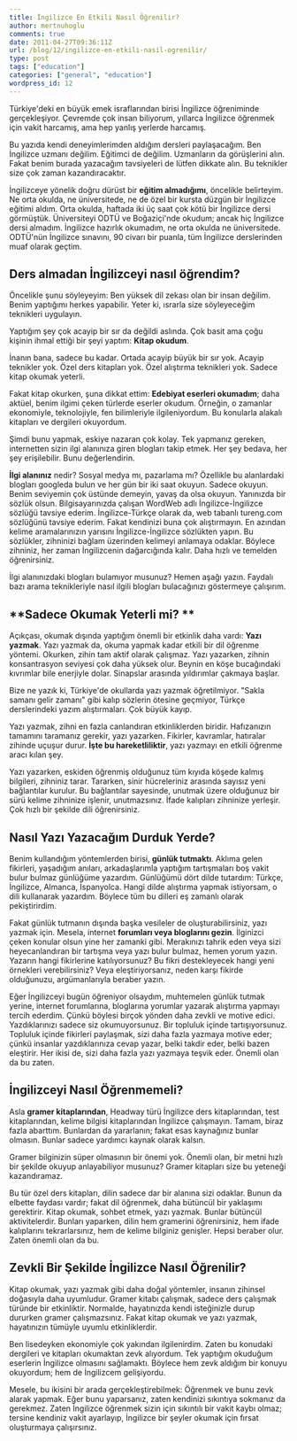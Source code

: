 ```yaml
---
title: İngilizce En Etkili Nasıl Öğrenilir?
author: mertnuhoglu
comments: true
date: 2011-04-27T09:36:11Z
url: /blog/12/ingilizce-en-etkili-nasil-ogrenilir/
type: post
tags: ["education"]
categories: ["general", "education"]
wordpress_id: 12
---
```


Türkiye'deki en büyük emek israflarından birisi İngilizce öğreniminde gerçekleşiyor. Çevremde çok insan biliyorum, yıllarca İngilizce öğrenmek için vakit harcamış, ama hep yanlış yerlerde harcamış. 

<!--more-->

Bu yazıda kendi deneyimlerimden aldığım dersleri paylaşacağım. Ben İngilizce uzmanı değilim. Eğitimci de değilim. Uzmanların da görüşlerini alın. Fakat benim burada yazacağım tavsiyeleri de lütfen dikkate alın. Bu teknikler size çok zaman kazandıracaktır. 

 

İngilizceye yönelik doğru dürüst bir **eğitim almadığımı**, öncelikle belirteyim. Ne orta okulda, ne üniversitede, ne de özel bir kursta düzgün bir İngilizce eğitimi aldım. Orta okulda, haftada iki üç saat çok kötü bir İngilizce dersi görmüştük. Üniversiteyi ODTÜ ve Boğaziçi'nde okudum; ancak hiç İngilizce dersi almadım. İngilizce hazırlık okumadım, ne orta okulda ne üniversitede. ODTÜ'nün İngilizce sınavını, 90 civarı bir puanla, tüm İngilizce derslerinden muaf olarak geçtim. 

 

## **Ders almadan İngilizceyi nasıl öğrendim?**

 

Öncelikle şunu söyleyeyim: Ben yüksek dil zekası olan bir insan değilim. Benim yaptığımı herkes yapabilir. Yeter ki, ısrarla size söyleyeceğim teknikleri uygulayın. 

 

Yaptığım şey çok acayip bir sır da değildi aslında. Çok basit ama çoğu kişinin ihmal ettiği bir şeyi yaptım: **Kitap okudum**. 

 

İnanın bana, sadece bu kadar. Ortada acayip büyük bir sır yok. Acayip teknikler yok. Özel ders kitapları yok. Özel alıştırma teknikleri yok. Sadece kitap okumak yeterli. 

 

Fakat kitap okurken, şuna dikkat ettim: **Edebiyat eserleri okumadım**; daha aktüel, benim ilgimi çeken türlerde eserler okudum. Örneğin, o zamanlar ekonomiyle, teknolojiyle, fen bilimleriyle ilgileniyordum. Bu konularla alakalı kitapları ve dergileri okuyordum. 

 

Şimdi bunu yapmak, eskiye nazaran çok kolay. Tek yapmanız gereken, internetten sizin ilgi alanınıza giren blogları takip etmek. Her şey bedava, her şey erişilebilir. Bunu değerlendirin. 

 

**İlgi alanınız** nedir? Sosyal medya mı, pazarlama mı? Özellikle bu alanlardaki blogları googleda bulun ve her gün bir iki saat okuyun. Sadece okuyun. Benim seviyemin çok üstünde demeyin, yavaş da olsa okuyun. Yanınızda bir sözlük olsun. Bilgisayarınızda çalışan WordWeb adlı İngilizce-İngilizce sözlüğü tavsiye ederim. İngilizce-Türkçe olarak da, web tabanlı tureng.com sözlüğünü tavsiye ederim. Fakat kendinizi buna çok alıştırmayın. En azından kelime aramalarınızın yarısını İngilizce-İngilizce sözlükten yapın. Bu sözlükler, zihninizi bağlam üzerinden kelimeyi anlamaya odaklar. Böylece zihniniz, her zaman İngilizcenin dağarcığında kalır. Daha hızlı ve temelden öğrenirsiniz. 

 

İlgi alanınızdaki blogları bulamıyor musunuz? Hemen aşağı yazın. Faydalı bazı arama teknikleriyle nasıl ilgili blogları bulacağınızı göstermeye çalışırım. 

 

## **Sadece Okumak Yeterli mi? **

 

Açıkçası, okumak dışında yaptığım önemli bir etkinlik daha vardı: **Yazı yazmak**. Yazı yazmak da, okuma yapmak kadar etkili bir dil öğrenme yöntemi. Okurken, zihin tam aktif olarak çalışmaz. Yazı yazarken, zihnin konsantrasyon seviyesi çok daha yüksek olur. Beynin en köşe bucağındaki kıvrımlar bile enerjiyle dolar. Sinapslar arasında yıldırımlar çakmaya başlar. 

 

Bize ne yazık ki, Türkiye'de okullarda yazı yazmak öğretilmiyor. "Sakla samanı gelir zamanı" gibi kalıp sözlerin ötesine geçmiyor, Türkçe derslerindeki yazım alıştırmaları. Çok büyük kayıp. 

 

Yazı yazmak, zihni en fazla canlandıran etkinliklerden biridir. Hafızanızın tamamını taramanız gerekir, yazı yazarken. Fikirler, kavramlar, hatıralar zihinde uçuşur durur. **İşte bu hareketliliktir**, yazı yazmayı en etkili öğrenme aracı kılan şey. 

 

Yazı yazarken, eskiden öğrenmiş olduğunuz tüm kıyıda köşede kalmış bilgileri, zihniniz tarar. Tararken, sinir hücreleriniz arasında sayısız yeni bağlantılar kurulur. Bu bağlantılar sayesinde, unutmak üzere olduğunuz bir sürü kelime zihninize işlenir, unutmazsınız. İfade kalıpları zihninize yerleşir. Çok hızlı bir şekilde dili öğrenirsiniz. 

 

## **Nasıl Yazı Yazacağım Durduk Yerde?**

 

Benim kullandığım yöntemlerden birisi, **günlük tutmaktı**. Aklıma gelen fikirleri, yaşadığım anıları, arkadaşlarımla yaptığım tartışmaları boş vakit bulur bulmaz günlüğüme yazardım. Günlüğümü dört dilde tutardım: Türkçe, İngilizce, Almanca, İspanyolca. Hangi dilde alıştırma yapmak istiyorsam, o dili kullanarak yazardım. Böylece tüm bu dilleri eş zamanlı olarak pekiştirirdim. 

 

Fakat günlük tutmanın dışında başka vesileler de oluşturabilirsiniz, yazı yazmak için. Mesela, internet **forumları veya bloglarını gezin**. İlginizci çeken konular olsun yine her zamanki gibi. Merakınızı tahrik eden veya sizi heyecanlandıran bir tartışma veya yazı bulur bulmaz, hemen yorum yazın. Yazarın hangi fikirlerine katılıyorsunuz? Bu fikri destekleyecek hangi yeni örnekleri verebilirsiniz? Veya eleştiriyorsanız, neden karşı fikirde olduğunuzu, argümanlarıyla beraber yazın. 

 

Eğer İngilizceyi bugün öğreniyor olsaydım, muhtemelen günlük tutmak yerine, internet forumlarına, bloglarına yorumlar yazarak alıştırma yapmayı tercih ederdim. Çünkü böylesi birçok yönden daha zevkli ve motive edici. Yazdıklarınızı sadece siz okumuyorsunuz. Bir topluluk içinde tartışıyorsunuz. Topluluk içinde fikirleri paylaşmak, sizi daha fazla yazmaya motive eder; çünkü insanlar yazdıklarınıza cevap yazar, belki takdir eder, belki bazen eleştirir. Her ikisi de, sizi daha fazla yazı yazmaya teşvik eder. Önemli olan da bu zaten. 

 

## **İngilizceyi Nasıl Öğrenmemeli?**

 

Asla **gramer kitaplarından**, Headway türü İngilizce ders kitaplarından, test kitaplarından, kelime bilgisi kitaplarından İngilizce çalışmayın. Tamam, biraz fazla abarttım. Bunlardan da yararlanın; fakat esas kaynağınız bunlar olmasın. Bunlar sadece yardımcı kaynak olarak kalsın. 

 

Gramer bilginizin süper olmasının bir önemi yok. Önemli olan, bir metni hızlı bir şekilde okuyup anlayabiliyor musunuz? Gramer kitapları size bu yeteneği kazandıramaz. 

 

Bu tür özel ders kitapları, dilin sadece dar bir alanına sizi odaklar. Bunun da elbette faydası vardır; fakat dil öğrenmek, daha bütüncül bir yaklaşımı gerektirir. Kitap okumak, sohbet etmek, yazı yazmak. Bunlar bütüncül aktivitelerdir. Bunları yaparken, dilin hem gramerini öğrenirsiniz, hem ifade kalıplarını tekrarlarsınız, hem de kelime bilginiz genişler. Hepsi beraber olur. Zaten önemli olan da bu. 

 

## **Zevkli Bir Şekilde İngilizce Nasıl Öğrenilir?**

 

Kitap okumak, yazı yazmak gibi daha doğal yöntemler, insanın zihinsel doğasıyla daha uyumludur. Gramer kitabı çalışmak, sadece ders çalışmak türünde bir etkinliktir. Normalde, hayatınızda kendi isteğinizle durup dururken gramer çalışmazsınız. Fakat kitap okumak ve yazı yazmak, hayatınızın tümüyle uyumlu etkinliklerdir. 

 

Ben lisedeyken ekonomiyle çok yakından ilgilenirdim. Zaten bu konudaki dergileri ve kitapları okumaktan zevk alıyordum. Tek yaptığım okuduğum eserlerin İngilizce olmasını sağlamaktı. Böylece hem zevk aldığım bir konuyu okuyordum; hem de İngilizcem gelişiyordu. 

 

Mesele, bu ikisini bir arada gerçekleştirebilmek: Öğrenmek ve bunu zevk alarak yapmak. Eğer bunu yaparsanız, zaten kendinizi sıkıntıya sokmanız da gerekmez. Zaten İngilizce öğrenmek sizin için sıkıntılı bir vakit kaybı olmaz; tersine kendiniz vakit ayarlayıp, İngilizce bir şeyler okumak için fırsat oluşturmaya çalışırsınız. 

